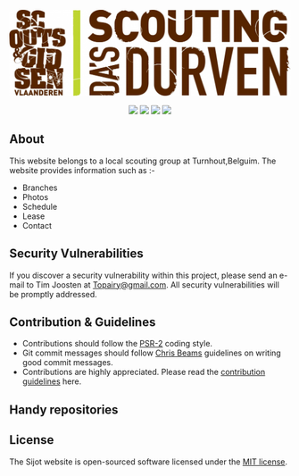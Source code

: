 ![alt tag](https://github.com/Tjoosten/SVG-scss/blob/master/repo-assets/logo.jpg)

<p align="center">
    <a href="https://travis-ci.org/Tjoosten/website"><img src="https://travis-ci.org/Tjoosten/website.svg?branch=develop"></a>
    <a href="https://github.com/Scouts-Sint-Joris/SIJOT-2.x/releases"><img src="https://img.shields.io/github/tag/Scouts-Sint-Joris/SIJOT-2.x.svg?style=flat&label=release"></a>
    <a href="https://github.com/Scouts-Sint-Joris/SIJOT-2.x/blob/master/LICENSE"><img src="https://img.shields.io/badge/license-MIT-brightgreen.svg?style=flat"></a>
    <a href="#"><img src="https://codecov.io/gh/Scouts-Sint-Joris/SIJOT-2.x/branch/master/graphs/badge.svg"></a>
</p>

## About
This website belongs to a local scouting group at Turnhout,Belguim. The website provides information such as :-
* Branches
* Photos
* Schedule
* Lease
* Contact

## Security Vulnerabilities

If you discover a security vulnerability within this project, 
please send an e-mail to Tim Joosten at Topairy@gmail.com. All security vulnerabilities will be promptly addressed.

## Contribution & Guidelines

<ul>
    <li>Contributions should follow the <a href="https://github.com/php-fig/fig-standards/blob/master/accepted/PSR-2-coding-style-guide.md">PSR-2</a> coding style.</li>
    <li>Git commit messages should follow <a href="http://chris.beams.io/posts/git-commit/">Chris Beams</a> guidelines on writing good commit messages.</li>
    <li>Contributions are highly appreciated. Please read the <a href="contributing.md">contribution guidelines</a> here.</li>
</ul>

## Handy repositories

## License

The Sijot website is open-sourced software licensed under the [MIT license](http://opensource.org/licenses/MIT).
